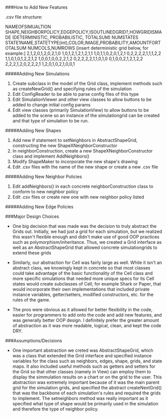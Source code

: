 ###How to Add New Features


.csv file structure:

NAMEOFSIMUALTION
SHAPE,NEIGHBORPOLICY,EDGEPOLICY,ISOUTLINEDGRID?,HOWGRIDISMADE (DETERMINISTIC, PROBABILISTIC, TOTALSUM)
NUMSTATES
STATE1NAME,STATETYPE(int),COLOR,IMAGE,PROBABILITY,AMOUNTFORTOTALSUM
NUMCOLS,NUMROWS
[insert deterministic grid below, for example:]
2,1,2,0,1,2,0,2,1,0
1,0,1,2,1,2,1,2,1,1
1,0,1,1,0,2,0,1,2,1
0,2,2,2,2,1,1,1,2,2
1,1,0,1,0,1,2,2,1,2
1,0,0,1,0,0,2,2,1,2
0,2,2,2,2,1,1,0,1,0
0,1,0,0,2,1,2,1,2,2
2,2,2,1,2,0,2,2,2,1
1,2,0,1,0,2,1,0,0,1

#####Adding New Simulations

1. Create subclass in the model of the Grid class, implement methods such as createNewGrid() and specifying rules of the simulation
2. Edit ConfigReader to be able to parse config files of this type
3. Edit SimulationViewer and other view classes to allow buttons to be added to change initial config params
4. Edit view classes (primarily SimulationView) to allow buttons to be added to the scene so an instance of the simulationgrid can be created and that type of simulation to be run.

#####Adding New Shapes

1. Add new if statement to setNeighbors in AbstractShapeGrid, constructing the new ShapeXNeighborConstructor
2. In neighborConstruction, create a new ShapeXNeighborConstructor class and implement AddNeighbors()
3. Modify ShapeMaker to incorporate the new shape's drawing
4. Edit .csv files with the name of the new shape or create a new .csv file

#####Adding New Neighbor Policies

1. Edit addNeighbors() in each concrete neighborConstruction class to conform to new neighbor policy
2. Edit .csv files or create new one with new neighbor policy listed


#####Adding New Edge Policies


###Major Design Choices


* One big decision that was made was the decision to truly abstract the Grids out. Initially, we had just a grid for each simulation, but we realized this wasn't flexible enough and didn't make use of good OOP practices such as polymorphism/inheritance.
Thus, we created a Grid interface as well as an AbstractShapeGrid that allowed concrete simulationgrids to extend these grids

* Similarly, our abstraction for Cell was fairly large as well. While it isn't an abstract class, we knowingly kept in concrete so that most classes could take advantage of the basic functionality of the Cell class and more specific simulations that needed more unique specs for its Cell states would create subclasses of Cell, for example Shark or Paper, that would incorporate their 
own implementations that included private instance variables, getter/setters, modified constructors, etc. for the rules of the game.

* The pros were obvious as it allowed for better flexibility in the code, easier for programmers to add onto the code and add new features, and was generally better OOP design. I definitely prefer the greater amount of abstraction as it was more readable, logical, clean, and kept the code DRY.


###Assumptions/Decisions

* One important abstraction we creted was AbstractShapeGrid, which was a class that extended the Grid interface and specified instance variables for the class such as neighbors, edges, shape, grids, and state maps.
  It also included useful methods such as getters and setters for the Grid so that other classes (namely in View) can employ them to display the simmulation results on a chart or on the grid to the user.
  This abstraction was extremely important because of it was the main parent grid for the simulation grids, and specified the abstract createNextGrid() that was the backbone of each simulation's rules and 
  required the grids to implement. The setneighbors  method was really important as it specified what type of shape would be primarily used in the simulation and therefore the type of neighbor policy.

